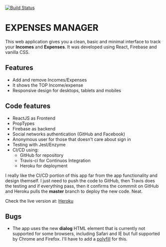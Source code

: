 [![Build Status](https://travis-ci.org/rcart/expenses-manager.svg?branch=master)](https://travis-ci.org/rcart/expenses-manager)

# EXPENSES MANAGER

This web application gives you a clean, basic and minimal interface to track your **Incomes** and **Expenses**. It was developed using React, Firebase and vanilla CSS.

## Features
* Add and remove Incomes/Expenses
* It shows the TOP Income/expense
* Responsive design for desktops, tablets and mobiles

## Code features
* ReactJS as Frontend
* PropTypes
* Firebase as backend
* Social networks authentication (GitHub and Facebook)
* Anonymous user for those that doesn't care about sign in
* Testing with Jest/Enzyme
* CI/CD using:
    * GitHub for repository
    * Travis-ci for Continuos Integration
    * Heroku for deployment

I really like the CI/CD portion of this app far from the app functionality and design themself. I just need to push the code to GitHub, then Travis does the testing and if everything pass, then it confirms the commmit on GitHub and Heroku pulls the **master** branch to deploy the new code. Neat.

Check the live version at: [Heroku](https://rcart-expenses-manager.herokuapp.com/)

## Bugs
* The app uses the new **dialog** HTML element that is currently not supported for some browsers, including Safari and IE but full supported by Chrome and Firefox. I'll have to add a [polyfill](https://github.com/GoogleChrome/dialog-polyfill) for this.
